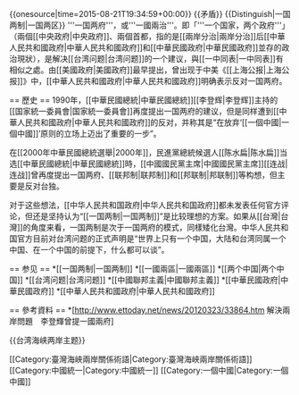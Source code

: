{{onesource|time=2015-08-21T19:34:59+00:00}}
{{矛盾}}
{{Distinguish|一国两制|一国两区}}
'''一国两府'''，或'''一國兩治'''。即「'''一个国家，两个政府'''」（兩個[[中央政府|中央政府]]、兩個首都，指的是[[兩岸分治|兩岸分治]]后[[中華人民共和國政府|中華人民共和國政府]]和[[中華民國政府|中華民國政府]]並存的政治現狀），是解决[[台湾问题|台湾问题]]的一个建议，與[[一中同表|一中同表]]有相似之處。由[[美國政府|美國政府]]最早提出，曾出现于中美《[[上海公报|上海公报]]》中，[[中華人民共和國政府|中華人民共和國政府]]明确表示反对一国两府。

== 歷史 ==
1990年，[[中華民國總統|中華民國總統]][[李登辉|李登辉]]主持的[[国家統一委員會|国家統一委員會]]再度提出一国两府的建议，但是同样遭到[[中華人民共和國政府|中華人民共和國政府]]的反对，并称其是“在放弃‘[[一個中國|一個中國]]’原则的立场上迈出了重要的一步”。

在[[2000年中華民國總統選舉|2000年]]，民進黨總統候選人[[陈水扁|陈水扁]]当选[[中華民國總統|中華民國總統]]時，[[中國國民黨主席|中國國民黨主席]][[连战|连战]]曾再度提出一国两府、[[联邦制|联邦制]]和[[邦联制|邦联制]]等构想，但主要是反对台独。

对于这些想法，[[中华人民共和国政府|中华人民共和国政府]]都未发表任何官方评论，但还是坚持认为“[[一国两制|一国两制]]”是比较理想的方案。如果从[[台灣|台灣]]的角度来看，一国两制是次于一国两府的模式，同樣矮化台灣。中华人民共和国官方目前对台湾问题的正式声明是“世界上只有一个中国，大陆和台湾同属一个中国、在一个中国的前提下，什么都可以谈”。

== 参见 ==
*[[一国两制|一国两制]]
*[[一國兩區|一國兩區]]
*[[两个中国|两个中国]]
*[[台湾问题|台湾问题]]
*[[中國聯邦主義|中國聯邦主義]]
*[[中華民國政府|中華民國政府]]
*[[中華人民共和國政府|中華人民共和國政府]]

== 參考資料 ==
*[http://www.ettoday.net/news/20120323/33864.htm 解決兩岸問題　李登輝曾提一國兩府]

{{台湾海峡两岸主题}}

[[Category:臺灣海峽兩岸關係術語|Category:臺灣海峽兩岸關係術語]]
[[Category:中國統一|Category:中國統一]]
[[Category:一個中國|Category:一個中國]]